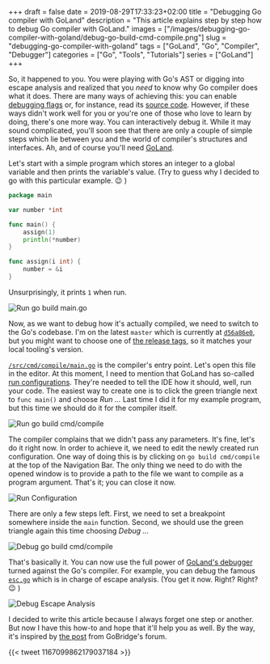 +++
draft = false
date = 2019-08-29T17:33:23+02:00
title = "Debugging Go compiler with GoLand"
description = "This article explains step by step how to debug Go compiler with GoLand."
images = ["/images/debugging-go-compiler-with-goland/debug-go-build-cmd-compile.png"]
slug = "debugging-go-compiler-with-goland" 
tags = ["GoLand", "Go", "Compiler", "Debugger"]
categories = ["Go", "Tools", "Tutorials"]
series = ["GoLand"]
+++

So, it happened to you. You were playing with Go's AST or digging into escape analysis and realized that you _need_ to know why Go compiler does what it does. There are many ways of achieving this: you can enable [debugging flags](https://golang.org/cmd/compile/) or, for instance, read its [source code](https://github.com/golang/go/tree/master/src/cmd/compile). However, if these ways didn't work well for you or you're one of those who love to learn by doing, there's one more way. You can interactively debug it. While it may sound complicated, you'll soon see that there are only a couple of simple steps which lie between you and the world of compiler's structures and interfaces. Ah, and of course you'll need [GoLand](https://www.jetbrains.com/go/download/).

Let's start with a simple program which stores an integer to a global variable and then prints the variable's value. (Try to guess why I decided to go with this particular example. 😉 )

```go
package main

var number *int

func main() {
	assign(1)
	println(*number)
}

func assign(i int) {
	number = &i
}
```

Unsurprisingly, it prints `1` when run.

![Run go build main.go](/images/debugging-go-compiler-with-goland/run-go-build-main.png)

Now, as we want to debug how it's actually compiled, we need to switch to the Go's codebase. I'm on the latest `master` which is currently at [`d56a86e0`](https://github.com/golang/go/commit/d56a86e01f2e771a4706f0a5cfbe2d87cd888f05), but you might want to choose one of [the release tags](https://github.com/golang/go/releases), so it matches your local tooling's version.

[`/src/cmd/compile/main.go`](https://github.com/golang/go/blob/d56a86e01f2e771a4706f0a5cfbe2d87cd888f05/src/cmd/compile/main.go) is the compiler's entry point. Let's open this file in the editor. At this moment, I need to mention that GoLand has so-called [run configurations](https://www.jetbrains.com/help/go/creating-and-editing-run-debug-configurations.html). They're needed to tell the IDE how it should, well, run your code. The easiest way to create one is to click the green triangle next to `func main()` and choose _Run ..._ Last time I did it for my example program, but this time we should do it for the compiler itself.

![Run go build cmd/compile](/images/debugging-go-compiler-with-goland/run-go-build-cmd-compile.png)

The compiler complains that we didn't pass any parameters. It's fine, let's do it right now. In order to achieve it, we need to edit the newly created run configuration. One way of doing this is by clicking on `go build cmd/compile` at the top of the Navigation Bar. The only thing we need to do with the opened window is to provide a path to the file we want to compile as a program argument. That's it; you can close it now.

![Run Configuration](/images/debugging-go-compiler-with-goland/run-configuration.png)

There are only a few steps left. First, we need to set a breakpoint somewhere inside the `main` function. Second, we should use the green triangle again this time choosing _Debug ..._

![Debug go build cmd/compile](/images/debugging-go-compiler-with-goland/debug-go-build-cmd-compile.png)

That's basically it. You can now use the full power of [GoLand's debugger](https://www.jetbrains.com/help/go/debugging-code.html) turned against the Go's compiler. For example, you can debug the famous [`esc.go`](https://github.com/golang/go/blob/d56a86e01f2e771a4706f0a5cfbe2d87cd888f05/src/cmd/compile/internal/gc/esc.go) which is in charge of escape analysis. (You get it now. Right? Right? 😉 )

![Debug Escape Analysis](/images/debugging-go-compiler-with-goland/debug-esc.png)

I decided to write this article because I always forget one step or another. But now I have this how-to and hope that it'll help you as well. By the way, it's inspired by [the post](https://forum.golangbridge.org/t/debug-golang-compiler/9308) from GoBridge's forum.

{{< tweet 1167099862179037184 >}}